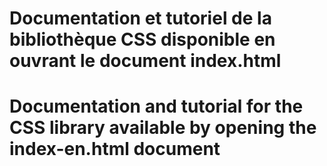 # Documentation et tutoriel de la bibliothèque CSS disponible en ouvrant le document index.html

# Documentation and tutorial for the CSS library available by opening the index-en.html document